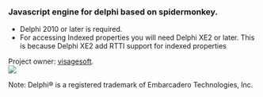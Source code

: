 ### Javascript engine for delphi based on spidermonkey. ###
  * Delphi 2010 or later is required.
  * For accessing Indexed properties you will need Delphi XE2 or later. This is because Delphi XE2 add RTTI support for indexed properties






Project owner: [visagesoft](http://www.visagesoft.com).
<br><a href='http://www.visagesoft.com'><img src='http://www.visagesoft.com/skin/images/main_logo.gif' /></a>

Note: Delphi® is a registered trademark of Embarcadero Technologies, Inc.